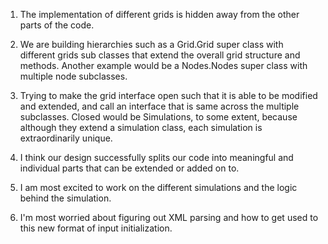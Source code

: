 1. The implementation of different grids is hidden away from the other parts of the code. 

2. We are building hierarchies such as a Grid.Grid super class with different grids sub classes
that extend the overall grid structure and methods. Another example would be a Nodes.Nodes super 
class with multiple node subclasses.

3. Trying to make the grid interface open such that it is able to be modified and extended,
and call an interface that is same across the multiple subclasses. Closed would be Simulations,
to some extent, because although they extend a simulation class, each simulation is extraordinarily
unique. 

5. I think our design successfully splits our code into meaningful and individual parts that
can be extended or added on to. 

6. I am most excited to work on the different simulations and the logic behind the 
simulation.

7. I'm most worried about figuring out XML parsing and how to get used to this new format
of input initialization.